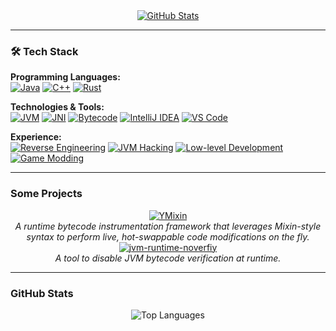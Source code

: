 <div align="center">
  <!-- GitHub Stats - Centered, modern theme -->
  <a href="https://github.com/TIMER-err">
    <img src="https://github-readme-stats.vercel.app/api?username=TIMER-err&theme=synthwave&show_icons=true&hide_border=true&count_private=true" alt="GitHub Stats"/>
  </a>
</div>

---

### 🛠️ Tech Stack

<p align="left">
  <strong>Programming Languages:</strong><br>
  <a href="https://www.java.com"><img alt="Java" src="https://img.shields.io/badge/Java-ED8B00?style=for-the-badge&logo=openjdk&logoColor=white"></a>
  <a href="https://isocpp.org/"><img alt="C++" src="https://img.shields.io/badge/C++-00599C?style=for-the-badge&logo=cplusplus&logoColor=white"></a>
  <a href="https://www.rust-lang.org"><img alt="Rust" src="https://img.shields.io/badge/Rust-000000?style=for-the-badge&logo=rust&logoColor=white"></a>
</p>

<p align="left">
  <strong>Technologies & Tools:</strong><br>
  <a href="#"><img alt="JVM" src="https://img.shields.io/badge/JVM-FFFFFF?style=for-the-badge&logo=java&logoColor=black"></a>
  <a href="#"><img alt="JNI" src="https://img.shields.io/badge/JNI-Java%20Native%20Interface-blue?style=for-the-badge&logo=java"></a>
  <a href="#"><img alt="Bytecode" src="https://img.shields.io/badge/Bytecode-Manipulation-orange?style=for-the-badge"></a>
  <a href="https://www.jetbrains.com/idea/"><img alt="IntelliJ IDEA" src="https://img.shields.io/badge/IntelliJ_IDEA-000000.svg?style=for-the-badge&logo=intellij-idea&logoColor=white"></a>
  <a href="https://code.visualstudio.com/"><img alt="VS Code" src="https://img.shields.io/badge/VS_Code-007ACC?style=for-the-badge&logo=visual-studio-code&logoColor=white"></a>
</p>

<p align="left">
  <strong>Experience:</strong><br>
  <a href="#"><img alt="Reverse Engineering" src="https://img.shields.io/badge/Reverse_Engineering-8A2BE2?style=for-the-badge"></a>
  <a href="#"><img alt="JVM Hacking" src="https://img.shields.io/badge/JVM_Hacking-D00000?style=for-the-badge"></a>
  <a href="#"><img alt="Low-level Development" src="https://img.shields.io/badge/Low--Level_Dev-4A4A4A?style=for-the-badge"></a>
  <a href="#"><img alt="Game Modding" src="https://img.shields.io/badge/Game_Modding-1E90FF?style=for-the-badge"></a>
</p>

---

### Some Projects

<div align="center">
  <a href="https://github.com/yapeteam/YMixin">
    <img src="https://github-readme-stats.vercel.app/api/pin/?username=yapeteam&repo=YMixin&theme=synthwave&hide_border=true" alt="YMixin"/>
  </a>
  <br/>
  <em>A runtime bytecode instrumentation framework that leverages Mixin-style syntax to perform live, hot-swappable code modifications on the fly.</em>
  <a href="https://github.com/TIMER-err/jvm-runtime-noverfiy">
    <img src="https://github-readme-stats.vercel.app/api/pin/?username=TIMER-err&repo=jvm-runtime-noverfiy&theme=synthwave&hide_border=true" alt="jvm-runtime-noverfiy"/>
  </a>
  <br/>
  <em>A tool to disable JVM bytecode verification at runtime.</em>

</div>

---

### GitHub Stats

<p align="center">
  <img src="https://github-readme-stats.vercel.app/api/top-langs/?username=TIMER-err&theme=synthwave&layout=compact&hide_border=true" alt="Top Languages"/>
</p>
